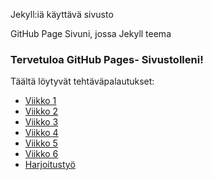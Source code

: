 Jekyll:iä käyttävä sivusto

GitHub Page Sivuni, jossa Jekyll teema

### Tervetuloa GitHub Pages- Sivustolleni!

Täältä löytyvät tehtäväpalautukset:

- [Viikko 1](vko1.html)
- [Viikko 2](vko2.md)
- [Viikko 3](./Websovellus/vko3/index.html)
- [Viikko 4](./Websovellus/vko4/index.html)
- [Viikko 5](vko5.md)
- [Viikko 6](./websovellus/vko6/index.html)
- [Harjoitustyö]()


